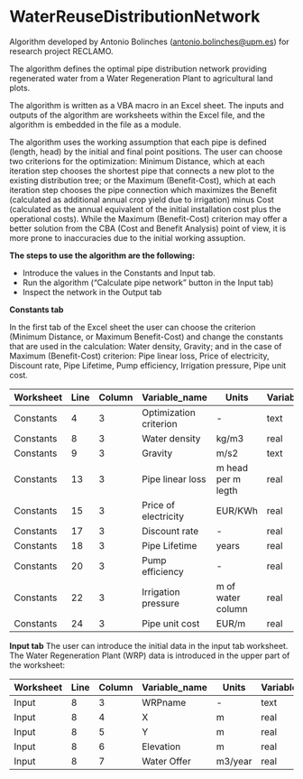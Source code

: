 # WaterReuseDistributionNetwork
Algorithm developed by Antonio Bolinches (antonio.bolinches@upm.es) for research project RECLAMO.

The algorithm defines the optimal pipe distribution network providing regenerated water from a Water Regeneration Plant to agricultural land plots.

The algorithm is written as a VBA macro in an Excel sheet. The inputs and outputs of the algorithm are worksheets within the Excel file, and the algorithm is embedded in the file as a module.

The algorithm uses the working assumption that each pipe is defined (length, head) by the initial and final point positions. The user can choose two criterions for the optimization: Minimum Distance, which at each iteration step chooses the shortest pipe that connects a new plot to the existing distribution tree; or the Maximum (Benefit-Cost), which at each iteration step chooses the pipe connection which maximizes the Benefit (calculated as additional annual crop yield due to irrigation) minus Cost (calculated as the annual equivalent of the initial installation cost plus the operational costs). While the Maximum (Benefit-Cost) criterion may offer a better solution from the CBA (Cost and Benefit Analysis) point of view, it is more prone to inaccuracies due to the initial working assuption.

**The steps to use the algorithm are the following:**
  - Introduce the values in the Constants and Input tab.
  - Run the algorithm (“Calculate pipe network” button in the Input tab)
  -  Inspect the network in the Output tab


**Constants tab**

In the first tab of the Excel sheet the user can choose the criterion (Minimum Distance, or Maximum Benefit-Cost) and change the constants that are used in the calculation: Water density, Gravity; and in the case of Maximum (Benefit-Cost) criterion: Pipe linear loss, Price of electricity, Discount rate, Pipe Lifetime, Pump efficiency, Irrigation pressure, Pipe unit cost.

Worksheet | Line | Column | Variable_name | Units | Variable_type   
--- | --- | --- | --- |--- |--- 
Constants | 4 | 3 | Optimization criterion | - | text |
Constants | 8 | 3 | Water density | kg/m3 | real |
Constants | 9 | 3 | Gravity | m/s2 | text |
Constants | 13 | 3 | Pipe linear loss | m head per m legth | real |
Constants | 15 | 3 | Price of electricity | EUR/KWh | real |
Constants | 17 | 3 | Discount rate | - | real |
Constants | 18| 3 | Pipe Lifetime | years | real |
Constants | 20 | 3 | Pump efficiency | - | real |
Constants | 22 | 3 | Irrigation pressure | m of water column | real |
Constants | 24 | 3 | Pipe unit cost | EUR/m | real |

**Input tab**
The user can introduce the initial data in the input tab worksheet.
The Water Regeneration Plant (WRP) data is introduced in the upper part of the worksheet:

Worksheet | Line | Column | Variable_name | Units | Variable_type   
--- | --- | --- | --- |--- |--- 
Input | 8 | 3 | WRPname | - | text |
Input | 8 | 4 | X | m | real |
Input | 8 | 5 | Y | m| real |
Input | 8 | 6 | Elevation | m | real |
Input | 8 | 7 | Water Offer| m3/year | real |



